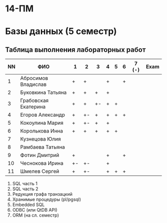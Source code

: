 # 14-ПМ
# Базы данных (5 семестр)
## Таблица выполнения лабораторных работ

| NN  | ФИО                  | 1   | 2   | 3   | 4   | 5   | 6   | 7 (-) | Exam |
| --- | -------------------- | --- | --- | --- | --- | --- | --- | ----- | ---- |
| 1   | Абросимов Владислав  | +   | +   |     | +   |     | +   |       |      |
| 2   | Буковкина Татьяна    | +   | +   | +   | +   |     |     |       |      |
| 3   | Грабовская Екатерина | +   | +   | +-  | +   | +   |     |       |      |
| 4   | Егоров Александр     | +   | +-  | +   | +   | +   | +   |       |      |
| 5   | Кокоулина Мария      | +   | +-  | +   | +   |     |     |       |      |
| 6   | Королькова Инна      | +   | +   | +   | +   | +   |     |       |      |
| 7   | Кузнецова Юлия       |     |     |     |     |     |     |       |      |
| 8   | Рамбаева Татьяна     |     |     |     |     |     |     |       |      |
| 9   | Фотин Дмитрий        | +   |     |     | +   |     | +   |       |      |
| 10  | Чеснокова Ирина      | +-  | +-  |     | +   |     |     |       |      |
| 11  | Шмелев Сергей        | +   | +-  |     | +   | +   | +   |       |      |

1. SQL часть 1
2. SQL часть 2
3. Редукция графа транзацкий
4. Хранимые процедуры (pl/pgsql)
5. Embedded SQL
6. ODBC (или QtDB API)
7. ORM (на сл. семестр)

